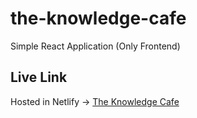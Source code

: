 # the-knowledge-cafe

Simple React Application (Only Frontend)

## Live Link

Hosted in Netlify -> [The Knowledge Cafe](https://glittering-dolphin-aa491f.netlify.app)
